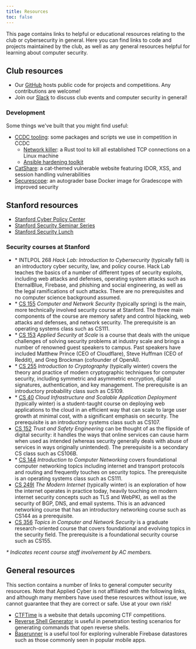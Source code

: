 ```yaml
---
title: Resources
toc: false
---
```


This page contains links to helpful or educational resources relating to the club or cybersecurity in general. Here you can find links to code and projects maintained by the club, as well as any general resources helpful for learning about computer security.

## Club resources

* Our [GitHub](https://github.com/applied-cyber) hosts public code for projects and competitions. Any contributions are welcome!
* Join our [Slack](https://appliedcybersecurity.slack.com) to discuss club events and computer security in general!

### Development

Some things we've built that you might find useful:

* [CCDC tooling](https://github.com/applied-cyber/ccdc): some packages and scripts we use in competition in CCDC
    - [Network killer](https://github.com/aesrentai/network_killer): a Rust tool to kill all established TCP connections on a Linux machine
    - [Ansible hardening toolkit](https://github.com/aesrentai/ansible_hardening_toolkit)
* [CatShare](https://github.com/saligrama/catshare-serverless): a cat-themed vulnerable website featuring IDOR, XSS, and session handling vulnerabilities
* [Securescope](https://github.com/saligrama/securescope): an autograder base Docker image for Gradescope with improved security

## Stanford resources

* [Stanford Cyber Policy Center](https://cyber.fsi.stanford.edu)
* [Stanford Security Seminar Series](http://crypto.stanford.edu/seclab/sem.html)
* [Stanford Security Lunch](https://securitylunch.stanford.edu/)

### Security courses at Stanford

* \* INTLPOL 268 *Hack Lab: Introduction to Cybersecurity* (typically fall) is an introductory cyber security, law, and policy course. Hack Lab teaches the basics of a number of different types of security exploits, including web attacks and defenses, operating system attacks such as EternalBlue, Firebase, and phishing and social engineering, as well as the legal ramifications of such attacks. There are no prerequisites and no computer science background assumed.
* \* [CS 155](https://cs155.stanford.edu) *Computer and Network Security* (typically spring) is the main, more technically involved security course at Stanford. The three main components of the course are memory safety and control hijacking, web attacks and defenses, and network security. The prerequisite is an operating systems class such as CS111.
* \* [CS 153](https://cs153.stanford.edu) *Applied Security at Scale* is a course that deals with the unique challenges of solving security problems at industry scale and brings a number of renowned guest speakers to campus. Past speakers have included Matthew Prince (CEO of Cloudflare), Steve Huffman (CEO of Reddit), and Greg Brockman (cofounder of OpenAI).
* \* [CS 255](https://cs255.stanford.edu) *Introduction to Cryptography* (typically winter) covers the theory and practice of modern cryptographic techniques for computer security, including symmetric and asymmetric encryption, digital signatures, authentication, and key management. The prerequisite is an introductory probability class such as CS109.
* \* [CS 40](https://infracourse.cloud) *Cloud Infrastructure and Scalable Application Deployment* (typically winter) is a student-taught course on deploying web applications to the cloud in an efficient way that can scale to large user growth at minimal cost, with a significant emphasis on security. The prerequisite is an introductory systems class such as CS107.
* [CS 152](https://cs152.stanford.edu) *Trust and Safety Engineering* can be thought of as the flipside of digital security: it handles the ways that online services can cause harm when used as intended (whereas security generally deals with abuse of services in ways originally unintended). The prerequisite is a secondary CS class such as CS106B.
* \* [CS 144](https://cs144.stanford.edu) *Introduction to Computer Networking* covers foundational computer networking topics including internet and transport protocols and routing and frequently touches on security topics. The prerequisite is an operating systems class such as CS111.
* [CS 249I](https://cs249i.stanford.edu) *The Modern Internet* (typically winter) is an exploration of how the internet operates in practice today, heavily touching on modern internet security concepts such as TLS and WebPKI, as well as the security of BGP, DNS, and email systems. This is an advanced networking course that has an introductory networking course such as CS144 as a prerequisite.
* [CS 356](https://cs356.stanford.edu) *Topics in Computer and Network Security* is a graduate research-oriented course that covers foundational and evolving topics in the security field. The prerequisite is a foundational security course such as CS155.

*\* Indicates recent course staff involvement by AC members.*

## General resources

This section contains a number of links to general computer security resources. Note that Applied Cyber is not affiliated with the following links, and although many members have used these resources without issue, we cannot guarantee that they are correct or safe. Use at your own risk!

* [CTFTime](https://ctftime.org/) is a website that details upcoming CTF competitions.
* [Reverse Shell Generator](https://revshells.org) is useful in penetration testing scenarios for generating commands that open reverse shells.
* [Baserunner](https://github.com/iosiro/baserunner) is a useful tool for exploring vulnerable Firebase datastores such as those commonly seen in popular mobile apps.
